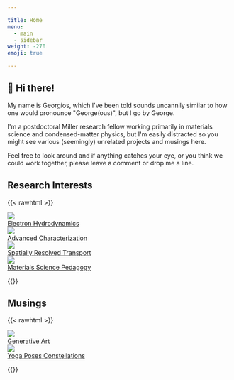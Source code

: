 ```yaml
---

title: Home
menu:
  - main
  - sidebar
weight: -270
emoji: true

---
```


## :wave: Hi there!
My name is Georgios, which I've been told sounds uncannily similar to how one would pronounce "George(ous)", but I go by George.

I'm a postdoctoral Miller research fellow working primarily in materials science and condensed-matter physics, but I'm easily distracted so you might see various (seemingly) unrelated projects and musings here.

Feel free to look around and if anything catches your eye, or you think we could work together, please leave a comment or drop me a line.


## Research Interests

{{< rawhtml >}}

<div class="grid-row">
  <div class="grid-column">
    <a href="research-topics/electron-hydrodynamics/">
      <div class="img-container">
        <img src="images/research-interest-01.svg" class="img-image">
        <div class="img-overlay">
          <div class="img-text">Electron Hydrodynamics</div>
        </div>
      </div>
    </a>
  </div>
  <div class="grid-column">
    <a href="research-topics/advanced-characterization/">
      <div class="img-container">
        <img src="images/research-interest-02.png" class="img-image">
        <div class="img-overlay">
          <div class="img-text">Advanced Characterization</div>
        </div>
      </div>
    </a>
  </div>
</div>
<div class="grid-row">
  <div class="grid-column">
    <a href="research-topics/spatially-resolved-transport/">
      <div class="img-container">
        <img src="images/research-interest-03.svg" class="img-image">
        <div class="img-overlay">
          <div class="img-text">Spatially Resolved Transport</div>
        </div>
      </div>
    </a>
  </div>
  <div class="grid-column">
    <a href="research-topics/materials-science-pedagogy/">
      <div class="img-container">
        <img src="images/research-interest-04.svg" class="img-image">
        <div class="img-overlay">
          <div class="img-text">Materials Science Pedagogy</div>
        </div>
      </div>
    </a>
  </div>
</div>

{{</rawhtml >}}

## Musings

{{< rawhtml >}}

<div class="grid-row">
  <div class="grid-column">
    <a href="musings/generative-art/">
      <div class="img-container">
        <img src="images/musings-01.png" class="img-image">
        <div class="img-overlay">
          <div class="img-text">Generative Art</div>
        </div>
      </div>
    </a>
  </div>
  <div class="grid-column">
    <a href="musings/yoga-poses-constellations/">
      <div class="img-container">
        <img src="images/musings-02.png" class="img-image">
        <div class="img-overlay">
          <div class="img-text">Yoga Poses Constellations</div>
        </div>
      </div>
    </a>
  </div>
</div>

{{</rawhtml >}}
